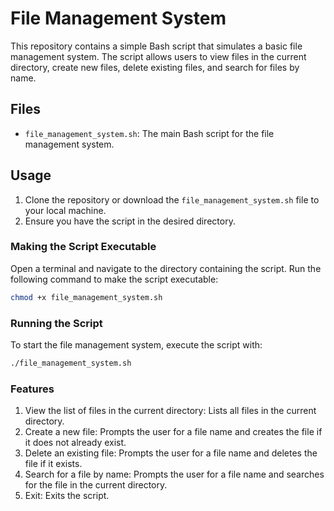 # File Management System

This repository contains a simple Bash script that simulates a basic file management system. The script allows users to view files in the current directory, create new files, delete existing files, and search for files by name.

## Files

- `file_management_system.sh`: The main Bash script for the file management system.

## Usage

1. Clone the repository or download the `file_management_system.sh` file to your local machine.
2. Ensure you have the script in the desired directory.

### Making the Script Executable

Open a terminal and navigate to the directory containing the script. Run the following command to make the script executable:

```bash
chmod +x file_management_system.sh
```
### Running the Script
To start the file management system, execute the script with:

```bash
./file_management_system.sh
```
### Features
1. View the list of files in the current directory: Lists all files in the current directory.
2. Create a new file: Prompts the user for a file name and creates the file if it does not already exist.
3. Delete an existing file: Prompts the user for a file name and deletes the file if it exists.
4. Search for a file by name: Prompts the user for a file name and searches for the file in the current directory.
5. Exit: Exits the script.
